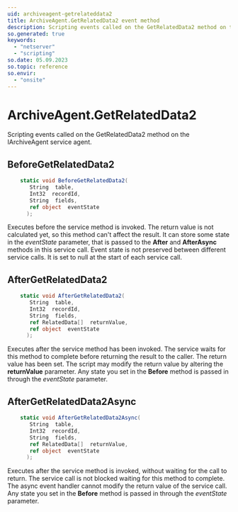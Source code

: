 ```yaml
---
uid: archiveagent-getrelateddata2
title: ArchiveAgent.GetRelatedData2 event method
description: Scripting events called on the GetRelatedData2 method on the ArchiveAgent service agent.
so.generated: true
keywords:
  - "netserver"
  - "scripting"
so.date: 05.09.2023
so.topic: reference
so.envir:
  - "onsite"
---
```

# ArchiveAgent.GetRelatedData2

Scripting events called on the <see cref='M:SuperOffice.CRM.Services.IArchiveAgent.GetRelatedData2'>GetRelatedData2</see> method on the <see cref='IArchiveAgent'>IArchiveAgent</see>  service agent.

## BeforeGetRelatedData2
```cs
    static void BeforeGetRelatedData2(
       String  table,
       Int32  recordId,
       String  fields,
       ref object  eventState
      );
```
Executes before the service method is invoked.
The return value is not calculated yet, so this method can't affect the result.
It can store some state in the *eventState* parameter, that is passed to the **After** and **AfterAsync** methods in this service call.
Event state is not preserved between different service calls. It is set to null at the start of each service call.
## AfterGetRelatedData2
```cs
    static void AfterGetRelatedData2(
       String  table,
       Int32  recordId,
       String  fields,
       ref RelatedData[]  returnValue,
       ref object  eventState
      );
```
Executes after the service method has been invoked. The service waits for this method to complete before returning the result to the caller.
The return value has been set. The script may modify the return value by altering the **returnValue** parameter.
Any state you set in the **Before** method is passed in through the *eventState* parameter.
## AfterGetRelatedData2Async
```cs
    static void AfterGetRelatedData2Async(
       String  table,
       Int32  recordId,
       String  fields,
       ref RelatedData[]  returnValue,
       ref object  eventState
      );
```
Executes after the service method is invoked, without waiting for the call to return.
The service call is not blocked waiting for this method to complete.
The async event handler cannot modify the return value of the service call.
Any state you set in the **Before** method is passed in through the *eventState* parameter.

